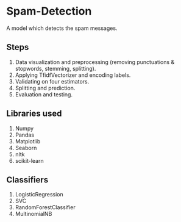 # Spam-Detection

A model which detects the spam messages.

## Steps
1. Data visualization and preprocessing (removing punctuations & stopwords, stemming, splitting).
2. Applying TfidfVectorizer and encoding labels.
3. Validating on four estimators.
4. Splitting and prediction.
5. Evaluation and testing.

## Libraries used
1. Numpy
2. Pandas
3. Matplotlib
4. Seaborn
5. nltk
6. scikit-learn

## Classifiers
1. LogisticRegression
2. SVC
3. RandomForestClassifier
4. MultinomialNB
